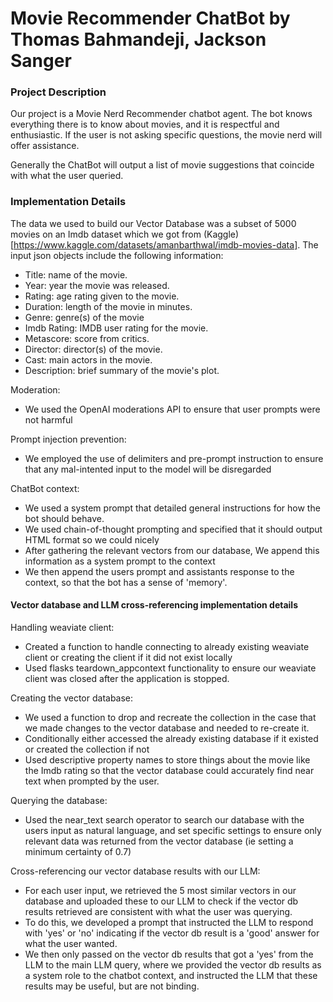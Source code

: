 # Movie Recommender ChatBot by Thomas Bahmandeji, Jackson Sanger

### Project Description
Our project is a Movie Nerd Recommender chatbot agent. The bot knows everything there is to know about movies, and it is respectful and enthusiastic. If the user is not asking specific questions, the movie nerd will offer assistance.

Generally the ChatBot will output a list of movie suggestions that coincide with what the user queried.

### Implementation Details

The data we used to build our Vector Database was a subset of 5000 movies on an Imdb dataset which we got from (Kaggle)[https://www.kaggle.com/datasets/amanbarthwal/imdb-movies-data]. The input json objects include the following information:
* Title: name of the movie.
* Year: year the movie was released.
* Rating: age rating given to the movie. 
* Duration: length of the movie in minutes.
* Genre: genre(s) of the movie
* Imdb Rating: IMDB user rating for the movie.
* Metascore: score from critics.
* Director: director(s) of the movie.
* Cast: main actors in the movie.
* Description: brief summary of the movie's plot.


Moderation:
- We used the OpenAI moderations API to ensure that user prompts were not harmful

Prompt injection prevention:
- We employed the use of delimiters and pre-prompt instruction to ensure that any mal-intented input to the model will be disregarded

ChatBot context:
- We used a system prompt that detailed general instructions for how the bot should behave.
- We used chain-of-thought prompting and specified that it should output HTML format so we could nicely 
- After gathering the relevant vectors from our database, We append this information as a system prompt to the context
- We then append the users prompt and assistants response to the context, so that the bot has a sense of 'memory'.

#### Vector database and LLM cross-referencing implementation details

Handling weaviate client:
- Created a function to handle connecting to already existing weaviate client or creating the client if it did not exist locally
- Used flasks teardown_appcontext functionality to ensure our weaviate client was closed after the application is stopped.

Creating the vector database:
- We used a function to drop and recreate the collection in the case that we made changes to the vector database and needed to re-create it.
- Conditionally either accessed the already existing database if it existed or created the collection if not
- Used descriptive property names to store things about the movie like the Imdb rating so that the vector database could accurately find near text when prompted by the user. 

Querying the database:
- Used the near_text search operator to search our database with the users input as natural language, and set specific settings to ensure only relevant data was returned from the vector database (ie setting a minimum certainty of 0.7)

Cross-referencing our vector database results with our LLM:
- For each user input, we retrieved the 5 most similar vectors in our database and uploaded these to our LLM to check if the vector db results retrieved are consistent with what the user was querying.
- To do this, we developed a prompt that instructed the LLM to respond with 'yes' or 'no' indicating if the vector db result is a 'good' answer for what the user wanted.
- We then only passed on the vector db results that got a 'yes' from the LLM to the main LLM query, where we provided the vector db results as a system role to the chatbot context, and instructed the LLM that these results may be useful, but are not binding.


